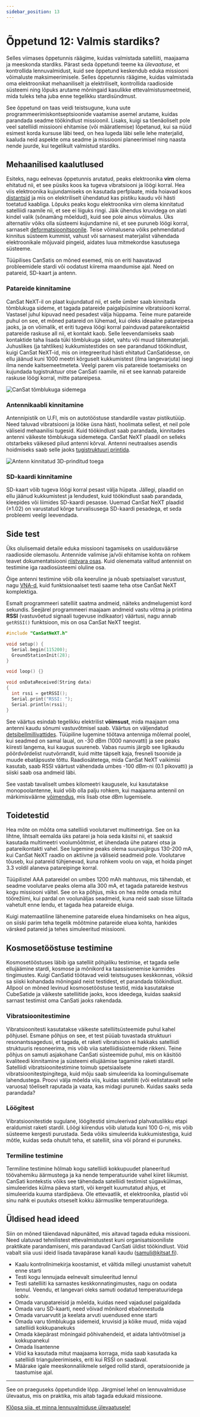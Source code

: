 ```yaml
---
sidebar_position: 13
---
```


# Õppetund 12: Valmis stardiks?

Selles viimases õppetunnis räägime, kuidas valmistada satelliiti, maajaama ja meeskonda stardiks. Pärast seda õppetundi teeme ka *ülevaatuse*, et kontrollida lennuvalmidust, kuid see õppetund keskendub eduka missiooni võimaluste maksimeerimisele. Selles õppetunnis räägime, kuidas valmistada oma elektroonikat mehaaniliselt ja elektriliselt, kontrollida raadioside süsteemi ning lõpuks arutame mõningaid kasulikke ettevalmistusmeetmeid, mida tuleks teha juba enne tegelikku stardisündmust.

See õppetund on taas veidi teistsugune, kuna uute programmeerimiskontseptsioonide vaatamise asemel arutame, kuidas parandada seadme töökindlust missioonil. Lisaks, kuigi sa tõenäoliselt pole veel satelliidi missiooni ehitamise (või määratlemise) lõpetanud, kui sa nüüd esimest korda kursuse läbi teed, on hea lugeda läbi selle lehe materjalid, kaaluda neid aspekte oma seadme ja missiooni planeerimisel ning naasta nende juurde, kui tegelikult valmistud stardiks.

## Mehaanilised kaalutlused

Esiteks, nagu eelnevas õppetunnis arutatud, peaks elektroonika **virn** olema ehitatud nii, et see püsiks koos ka tugeva vibratsiooni ja löögi korral. Hea viis elektroonika kujundamiseks on kasutada perfplaate, mida hoiavad koos [distantsid](https://spacelabnextdoor.com/electronics/27-cansat-next-rp-sma-ufl) ja mis on elektriliselt ühendatud kas pistiku kaudu või hästi toetatud kaabliga. Lõpuks peaks kogu elektroonika virn olema kinnitatud satelliidi raamile nii, et see ei liiguks ringi. Jäik ühendus kruvidega on alati kindel valik (sõnamäng mõeldud), kuid see pole ainus võimalus. Üks alternatiiv võiks olla süsteemi kujundamine nii, et see puruneb löögi korral, sarnaselt [deformatsioonitsoonile](https://en.wikipedia.org/wiki/Crumple_zone). Teise võimalusena võiks pehmendatud kinnitus süsteem kummist, vahust või sarnasest materjalist vähendada elektroonikale mõjuvaid pingeid, aidates luua mitmekordse kasutusega süsteeme.

Tüüpilises CanSatis on mõned esemed, mis on eriti haavatavad probleemidele stardi või oodatust kiirema maandumise ajal. Need on patareid, SD-kaart ja antenn.

### Patareide kinnitamine

CanSat NeXT-il on plaat kujundatud nii, et selle ümber saab kinnitada tõmblukuga sideme, et tagada patareide paigalpüsimine vibratsiooni korral. Vastasel juhul kipuvad need pesadest välja hüppama. Teine mure patareide puhul on see, et mõned patareid on lühemad, kui oleks ideaalne patareipesa jaoks, ja on võimalik, et eriti tugeva löögi korral painduvad patareikontaktid patareide raskuse all nii, et kontakt kaob. Selle leevendamiseks saab kontaktide taha lisada tüki tõmblukuga sidet, vahtu või muud täitematerjali. Juhuslikes (ja tahtlikes) kukkumistestides on see parandanud töökindlust, kuigi CanSat NeXT-id, mis on integreeritud hästi ehitatud CanSatidesse, on ellu jäänud kuni 1000 meetri kõrguselt kukkumistest (ilma langevarjuta) isegi ilma nende kaitsemeetmeteta. Veelgi parem viis patareide toetamiseks on kujundada tugistruktuur otse CanSati raamile, nii et see kannab patareide raskuse löögi korral, mitte patareipesa.

![CanSat tõmblukuga sidemega](./img/cansat_with_ziptie.png)

### Antennikaabli kinnitamine

Antennipistik on U.Fl, mis on autotööstuse standardile vastav pistikutüüp. Need taluvad vibratsiooni ja lööke üsna hästi, hoolimata sellest, et neil pole väliseid mehaanilisi tugesid. Kuid töökindlust saab parandada, kinnitades antenni väikeste tõmblukuga sidemetega. CanSat NeXT plaadil on selleks otstarbeks väikesed pilud antenni kõrval. Antenni neutraalses asendis hoidmiseks saab selle jaoks [tugistruktuuri printida](../CanSat-hardware/communication#building-a-quarter-wave-monopole-antenna).

![Antenn kinnitatud 3D-prinditud toega](../CanSat-hardware/img/qw_6.png)

### SD-kaardi kinnitamine

SD-kaart võib tugeva löögi korral pesast välja hüpata. Jällegi, plaadid on ellu jäänud kukkumistest ja lendudest, kuid töökindlust saab parandada, kleepides või liimides SD-kaardi pesasse. Uuemad CanSat NeXT plaadid (≥1.02) on varustatud kõrge turvalisusega SD-kaardi pesadega, et seda probleemi veelgi leevendada.

## Side test

Üks olulisemaid detaile eduka missiooni tagamiseks on usaldusväärse raadioside olemasolu. Antennide valimise ja/või ehitamise kohta on rohkem teavet dokumentatsiooni [riistvara osas](../CanSat-hardware/communication#antenna-options). Kuid olenemata valitud antennist on testimine iga raadiosüsteemi oluline osa.

Õige antenni testimine võib olla keeruline ja nõuab spetsiaalset varustust, nagu [VNA-d](https://en.wikipedia.org/wiki/Network_analyzer_(electrical)), kuid funktsionaalset testi saame teha otse CanSat NeXT komplektiga.

Esmalt programmeeri satelliit saatma andmeid, näiteks andmelugemist kord sekundis. Seejärel programmeeri maajaam andmeid vastu võtma ja printima **RSSI** (vastuvõetud signaali tugevuse indikaator) väärtusi, nagu annab `getRSSI()` funktsioon, mis on osa CanSat NeXT teegist.

```Cpp title="Loe RSSI"
#include "CanSatNeXT.h"

void setup() {
  Serial.begin(115200);
  GroundStationInit(28);
}

void loop() {}

void onDataReceived(String data)
{
  int rssi = getRSSI();
  Serial.print("RSSI: ");
  Serial.println(rssi);
}
```

See väärtus esindab tegelikku elektrilist **võimsust**, mida maajaam oma antenni kaudu sõnumi vastuvõtmisel saab. Väärtus on väljendatud [detsibellmillivattides](https://en.wikipedia.org/wiki/DBm). Tüüpiline lugemine töötava antenniga mõlemal poolel, kui seadmed on samal laual, on -30 dBm (1000 nanovatti) ja see peaks kiiresti langema, kui kaugus suureneb. Vabas ruumis järgib see ligikaudu pöördvõrdelist ruutvõrrandit, kuid mitte täpselt kaja, fresneli tsoonide ja muude ebatäpsuste tõttu. Raadiosätetega, mida CanSat NeXT vaikimisi kasutab, saab RSSI väärtust vähendada umbes -100 dBm-ni (0.1 pikovatti) ja siiski saab osa andmeid läbi.

See vastab tavaliselt umbes kilomeetri kaugusele, kui kasutatakse monopoolantenne, kuid võib olla palju rohkem, kui maajaama antennil on märkimisväärne [võimendus](https://en.wikipedia.org/wiki/Gain_(antenna)), mis lisab otse dBm lugemisele.

## Toidetestid

Hea mõte on mõõta oma satelliidi voolutarvet multimeetriga. See on ka lihtne, lihtsalt eemalda üks patarei ja hoia seda käsitsi nii, et saaksid kasutada multimeetri voolumõõtmist, et ühendada ühe patarei otsa ja patareikontakti vahel. See lugemine peaks olema suurusjärgus 130-200 mA, kui CanSat NeXT raadio on aktiivne ja väliseid seadmeid pole. Voolutarve tõuseb, kui patareid tühjenevad, kuna rohkem voolu on vaja, et hoida pinget 3.3 voldil alaneva patareipinge korral.

Tüüpilistel AAA patareidel on umbes 1200 mAh mahtuvus, mis tähendab, et seadme voolutarve peaks olema alla 300 mA, et tagada patareide kestvus kogu missiooni vältel. See on ka põhjus, miks on hea mõte omada mitut töörežiimi, kui pardal on voolunäljas seadmeid, kuna neid saab sisse lülitada vahetult enne lendu, et tagada hea patareide eluiga.

Kuigi matemaatiline lähenemine patareide eluea hindamiseks on hea algus, on siiski parim teha tegelik mõõtmine patareide eluea kohta, hankides värsked patareid ja tehes simuleeritud missiooni.

## Kosmosetööstuse testimine

Kosmosetööstuses läbib iga satelliit põhjaliku testimise, et tagada selle ellujäämine stardi, kosmose ja mõnikord ka taassisenemise karmides tingimustes. Kuigi CanSatid töötavad veidi teistsuguses keskkonnas, võiksid sa siiski kohandada mõningaid neist testidest, et parandada töökindlust. Allpool on mõned levinud kosmosetööstuse testid, mida kasutatakse CubeSatide ja väikeste satelliitide jaoks, koos ideedega, kuidas saaksid sarnast testimist oma CanSati jaoks rakendada.

### Vibratsioonitestimine

Vibratsioonitesti kasutatakse väikeste satelliitsüsteemide puhul kahel põhjusel. Esmane põhjus on see, et test püüab tuvastada struktuuri resonantssagedusi, et tagada, et raketi vibratsioon ei hakkaks satelliidi struktuuris resoneerima, mis võib viia satelliidisüsteemide rikkeni. Teine põhjus on samuti asjakohane CanSati süsteemide puhul, mis on käsitöö kvaliteedi kinnitamine ja süsteemi ellujäämise tagamine raketi stardil. Satelliidi vibratsioonitestimine toimub spetsiaalsete vibratsioonitestpingitega, kuid mõju saab simuleerida ka loomingulisemate lahendustega. Proovi välja mõelda viis, kuidas satelliiti (või eelistatavalt selle varuosa) tõeliselt raputada ja vaata, kas midagi puruneb. Kuidas saaks seda parandada?

### Löögitest

Vibratsioonitestide sugulane, löögitestid simuleerivad plahvatuslikku etapi eraldumist raketi stardil. Löögi kiirendus võib ulatuda kuni 100 G-ni, mis võib süsteeme kergesti purustada. Seda võiks simuleerida kukkumistestiga, kuid mõtle, kuidas seda ohutult teha, et satelliit, sina või põrand ei puruneks.

### Termiline testimine

Termiline testimine hõlmab kogu satelliidi kokkupuudet planeeritud töövahemiku äärmustega ja ka nende temperatuuride vahel kiiret liikumist. CanSati kontekstis võiks see tähendada satelliidi testimist sügavkülmas, simuleerides külma päeva starti, või kergelt kuumutatud ahjus, et simuleerida kuuma stardipäeva. Ole ettevaatlik, et elektroonika, plastid või sinu nahk ei puutuks otseselt kokku äärmuslike temperatuuridega.

## Üldised head ideed

Siin on mõned täiendavad näpunäited, mis aitavad tagada eduka missiooni. Need ulatuvad tehnilistest ettevalmistustest kuni organisatsiooniliste praktikate parandamiseni, mis parandavad CanSati üldist töökindlust. Võid vabalt siia uusi ideid lisada tavapärase kanali kaudu (samuli@kitsat.fi).

- Kaalu kontrollnimekirja koostamist, et vältida millegi unustamist vahetult enne starti
- Testi kogu lennujada eelnevalt simuleeritud lennul
- Testi satelliiti ka sarnastes keskkonnatingimustes, nagu on oodata lennul. Veendu, et langevari oleks samuti oodatud temperatuuridega sobiv.
- Omada varupatareisid ja mõelda, kuidas need vajadusel paigaldada
- Omada varu SD-kaarti, need võivad mõnikord ebaõnnestuda
- Omada varuarvutit ja keelata arvuti uuendused enne starti
- Omada varu tõmblukuga sidemeid, kruvisid ja kõike muud, mida vajad satelliidi kokkupanekuks
- Omada käepärast mõningaid põhivahendeid, et aidata lahtivõtmisel ja kokkupanekul
- Omada lisantenne
- Võid ka kasutada mitut maajaama korraga, mida saab kasutada ka satelliidi trianguleerimiseks, eriti kui RSSI on saadaval.
- Määrake igale meeskonnaliikmele selged rollid stardi, operatsioonide ja taastumise ajal.

---

See on praeguseks õppetundide lõpp. Järgmisel lehel on lennuvalmiduse ülevaatus, mis on praktika, mis aitab tagada edukaid missioone.

[Klõpsa siia, et minna lennuvalmiduse ülevaatusele!](./review2)